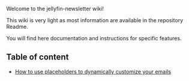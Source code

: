 Welcome to the jellyfin-newsletter wiki!

This wiki is very light as most information are available in the repository Readme. 

You will find here documentation and instructions for specific features. 

## Table of content
- [How to use placeholders to dynamically customize your emails](https://github.com/SeaweedbrainCY/jellyfin-newsletter/wiki/How-to-use-placeholder)